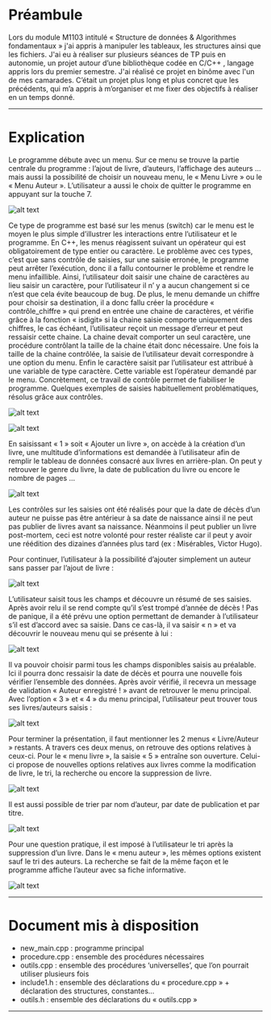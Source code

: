 # Préambule 

  Lors du module M1103 intitulé « Structure de données & Algorithmes fondamentaux » j'ai appris à manipuler les tableaux, les structures ainsi que les fichiers. J'ai eu à réaliser sur plusieurs séances de TP puis en autonomie, un projet autour d’une bibliothèque codée en C/C++ , langage appris lors du premier semestre. J'ai réalisé ce projet en binôme avec l'un de mes camarades. C’était un projet plus long et plus concret que les précédents, qui m’a appris à m’organiser et me fixer des objectifs à réaliser en un temps donné. 

***

# Explication

  Le programme débute avec un menu. Sur ce menu se trouve la partie centrale du programme : l’ajout de livre, d’auteurs, l’affichage des auteurs … mais aussi la possibilité de choisir un nouveau menu, le « Menu Livre » ou le « Menu Auteur ». L’utilisateur a aussi le choix de quitter le programme en appuyant sur la touche 7.

![alt text](https://github.com/manon-deleest/blibliotheque/blob/main/image/screen1.png)


Ce type de programme est basé sur les menus (switch) car le menu est le moyen le plus simple d’illustrer les interactions entre l’utilisateur et le programme. En C++, les menus réagissent suivant un opérateur qui est obligatoirement de type entier ou caractère. Le problème avec ces types, c’est que sans contrôle de saisies, sur une saisie erronée, le programme peut arrêter l’exécution, donc il a fallu contourner le problème et rendre le menu infaillible. 
Ainsi, l’utilisateur doit saisir une chaine de caractères au lieu saisir un caractère, pour l’utilisateur il n’ y a aucun changement si ce n’est que cela évite beaucoup de bug. 
De plus, le menu demande un chiffre pour choisir sa destination, il a donc fallu créer la procédure « contrôle_chiffre » qui prend en entrée une chaine de caractères, et vérifie grâce à la fonction « isdigit» si la chaine saisie comporte uniquement des chiffres, le cas échéant, l’utilisateur reçoit un message d’erreur et peut ressaisir cette chaine.
La chaine devait comporter un seul caractère, une procédure contrôlant la taille de la chaine était donc nécessaire. Une fois la taille de la chaine contrôlée, la saisie de l’utilisateur devait correspondre à une option du menu. 
Enfin le caractère saisit par l’utilisateur est attribué à une variable de type caractère. Cette variable est l’opérateur demandé par le menu. 
Concrètement, ce travail de contrôle permet de fiabiliser le programme.
Quelques exemples de saisies habituellement problématiques, résolus grâce aux contrôles.

![alt text](https://github.com/manon-deleest/blibliotheque/blob/main/image/screen2.png)

![alt text](https://github.com/manon-deleest/blibliotheque/blob/main/image/screen3.png)

En saisissant « 1 » soit « Ajouter un livre », on accède à la création d’un livre, une multitude d’informations est demandée à l’utilisateur afin de remplir le tableau de données consacré aux livres en arrière-plan. On peut y retrouver le genre du livre, la date de publication du livre ou encore le nombre de pages …

![alt text](https://github.com/manon-deleest/blibliotheque/blob/main/image/screen4.png)

Les contrôles sur les saisies ont été réalisés pour que la date de décès d’un auteur ne puisse pas être antérieur à sa date de naissance ainsi il ne peut pas publier de livres avant sa naissance. Néanmoins il peut publier un livre post-mortem, ceci est notre volonté pour rester réaliste car il peut y avoir une réédition des dizaines d’années plus tard (ex : Misérables, Victor Hugo).

Pour continuer, l’utilisateur à la possibilité d’ajouter simplement un auteur sans passer par l’ajout de livre :

![alt text](https://github.com/manon-deleest/blibliotheque/blob/main/image/screen5.png)

L’utilisateur saisit tous les champs et découvre un résumé de ses saisies. Après avoir relu il se rend compte qu’il s’est trompé d’année de décès ! Pas de panique, il a été prévu une option permettant de demander à l’utilisateur s’il est d’accord avec sa saisie. Dans ce cas-là, il va saisir « n » et va découvrir le nouveau menu qui se présente à lui :

![alt text](https://github.com/manon-deleest/blibliotheque/blob/main/image/screen6.png)

Il va pouvoir choisir parmi tous les champs disponibles saisis au préalable. Ici il pourra donc ressaisir la date de décès et pourra une nouvelle fois vérifier l’ensemble des données. Après avoir vérifié, il recevra un message de validation « Auteur enregistré ! » avant de retrouver le menu principal. Avec l’option « 3 »  et « 4 » du menu principal, l’utilisateur peut trouver tous ses livres/auteurs saisis : 

![alt text](https://github.com/manon-deleest/blibliotheque/blob/main/image/screen7.png)

Pour terminer la présentation, il faut mentionner les 2 menus « Livre/Auteur » restants. A travers ces deux menus, on retrouve des options relatives à ceux-ci. Pour le « menu livre », la saisie « 5 » entraîne son ouverture. Celui-ci propose de nouvelles options relatives aux livres comme la modification de livre, le tri, la recherche ou encore la suppression de livre. 

![alt text](https://github.com/manon-deleest/blibliotheque/blob/main/image/screen8.png)


Il est aussi possible de trier par nom d’auteur, par date de publication et par titre.

![alt text](https://github.com/manon-deleest/blibliotheque/blob/main/image/screen10.png)

Pour une question pratique, il est imposé à l’utilisateur le tri après la suppression d’un livre. Dans le « menu auteur », les mêmes options existent sauf le tri des auteurs. La recherche se fait de la même façon et le programme affiche l’auteur avec sa fiche informative.

![alt text](https://github.com/manon-deleest/blibliotheque/blob/main/image/screen11.png)


***
# Document mis à disposition

-	new_main.cpp : programme principal
-	procedure.cpp : ensemble des procédures nécessaires
-	outils.cpp : ensemble des procédures ‘universelles’, que l’on pourrait utiliser plusieurs fois
-	include1.h : ensemble des déclarations du « procedure.cpp » + déclaration des structures, constantes…
-	outils.h : ensemble des déclarations du « outils.cpp »


***







